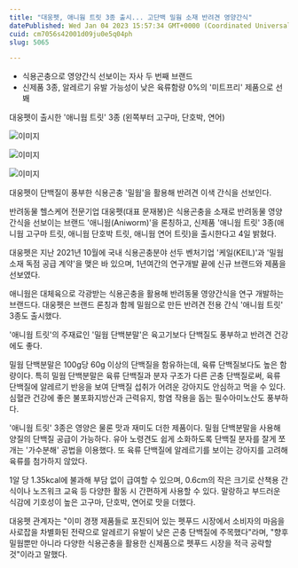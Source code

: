 ```yaml
---
title: "대웅펫, 애니웜 트릿 3종 출시... 고단백 밀웜 소재 반려견 영양간식"
datePublished: Wed Jan 04 2023 15:57:34 GMT+0000 (Coordinated Universal Time)
cuid: cm7056s42001d09ju0e5q04ph
slug: 5065

---
```



- 식용곤충으로 영양간식 선보이는 자사 두 번째 브랜드
- 신제품 3종, 알레르기 유발 가능성이 낮은 육류함량 0%의 '미트프리' 제품으로 선봬

대웅펫이 출시한 '애니웜 트릿' 3종 (왼쪽부터 고구마, 단호박, 연어)

![이미지](https://cdn.hashnode.com/res/hashnode/image/upload/v1739257794995/0edeaab8-d87a-4520-9a8b-a5c436a46f5b.jpeg)

![이미지](https://cdn.hashnode.com/res/hashnode/image/upload/v1739257797356/06d36f35-234f-44c7-b812-0422fc2d692c.jpeg)

![이미지](https://cdn.hashnode.com/res/hashnode/image/upload/v1739257799398/94002212-b0bc-4078-bcbb-1c4cfe5a89e2.jpeg)

대웅펫이 단백질이 풍부한 식용곤충 '밀웜'을 활용해 반려견 이색 간식을 선보인다.

반려동물 헬스케어 전문기업 대웅펫(대표 문재봉)은 식용곤충을 소재로 반려동물 영양간식을 선보이는 브랜드 '애니웜(Aniworm)'을 론칭하고, 신제품 '애니웜 트릿' 3종(애니웜 고구마 트릿, 애니웜 단호박 트릿, 애니웜 연어 트릿)을 출시한다고 4일 밝혔다.

대웅펫은 지난 2021년 10월에 국내 식용곤충분야 선두 벤처기업 '케일(KEIL)'과 '밀웜소재 독점 공급 계약'을 맺은 바 있으며, 1년여간의 연구개발 끝에 신규 브랜드와 제품을 선보였다.

애니웜은 대체육으로 각광받는 식용곤충을 활용해 반려동물 영양간식을 연구 개발하는 브랜드다. 대웅펫은 브랜드 론칭과 함께 밀웜으로 만든 반려견 전용 간식 '애니웜 트릿' 3종도 출시했다.

'애니웜 트릿'의 주재료인 '밀웜 단백분말'은 육고기보다 단백질도 풍부하고 반려견 건강에도 좋다.

밀웜 단백분말은 100g당 60g 이상의 단백질을 함유하는데, 육류 단백질보다도 높은 함량이다. 특히 밀웜 단백분말은 육류 단백질과 분자 구조가 다른 곤충 단백질로써, 육류 단백질에 알레르기 반응을 보여 단백질 섭취가 어려운 강아지도 안심하고 먹을 수 있다. 심혈관 건강에 좋은 불포화지방산과 근력유지, 항염 작용을 돕는 필수아미노산도 풍부하다.

'애니웜 트릿' 3종은 영양은 물론 맛과 재미도 더한 제품이다. 밀웜 단백분말을 사용해 양질의 단백질 공급이 가능하다. 유아 노령견도 쉽게 소화하도록 단백질 분자를 잘게 쪼개는 '가수분해' 공법을 이용했다. 또 육류 단백질에 알레르기를 보이는 강아지를 고려해 육류를 첨가하지 않았다.

1알 당 1.35kcal에 불과해 부담 없이 급여할 수 있으며, 0.6cm의 작은 크기로 산책용 간식이나 노즈워크 교육 등 다양한 활동 시 간편하게 사용할 수 있다. 말랑하고 부드러운 식감에 기호성이 높은 고구마, 단호박, 연어로 맛을 더했다.

대웅펫 관계자는 "이미 경쟁 제품들로 포진되어 있는 펫푸드 시장에서 소비자의 마음을 사로잡을 차별화된 전략으로 알레르기 유발이 낮은 곤충 단백질에 주목했다"라며, "향후 밀웜뿐만 아니라 다양한 식용곤충을 활용한 신제품으로 펫푸드 시장을 적극 공략할 것"이라고 말했다.